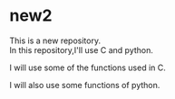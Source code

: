 # new2
This is a new repository.
<br>
In this repository,I'll use C and python.
<p> I will use some of the functions used in C. </p>
<p> I will also use some functions of python. </p>
